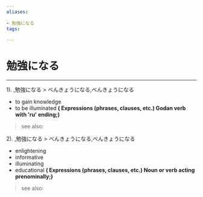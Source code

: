 ```yaml
---
aliases:
    
- 勉強になる
tags:
    
---
```


# 勉強になる
---
1).
,勉強になる > べんきょうになる,べんきょうになる

- to gain knowledge
- to be illuminated
**( Expressions (phrases, clauses, etc.) Godan verb with 'ru' ending;)**
> see also: 
            
2).
,勉強になる > べんきょうになる,べんきょうになる

- enlightening
- informative
- illuminating
- educational
**( Expressions (phrases, clauses, etc.) Noun or verb acting prenominally;)**
> see also: 
            
